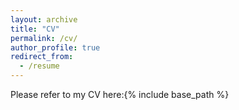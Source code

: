 ```yaml
---
layout: archive
title: "CV"
permalink: /cv/
author_profile: true
redirect_from:
  - /resume
---
```


Please refer to my CV here:{% include base_path %}



